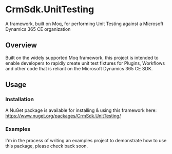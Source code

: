 # CrmSdk.UnitTesting

A framework, built on Moq, for performing Unit Testing against a Microsoft Dynamics 365 CE organization

## Overview

Built on the widely supported Moq framework, this project is intended to enable developers to rapidly create unit test fixtures for Plugins, Workflows and other code that is reliant on the Microsoft Dynamics 365 CE SDK.

## Usage

### Installation

A NuGet package is available for installing & using this framework here: https://www.nuget.org/packages/CrmSdk.UnitTesting/

### Examples

I'm in the process of writing an examples project to demonstrate how to use this package, please check back soon.